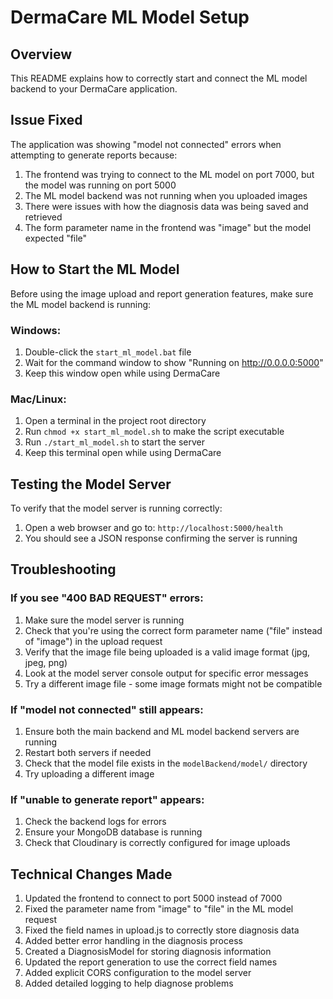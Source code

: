# DermaCare ML Model Setup

## Overview
This README explains how to correctly start and connect the ML model backend to your DermaCare application.

## Issue Fixed
The application was showing "model not connected" errors when attempting to generate reports because:
1. The frontend was trying to connect to the ML model on port 7000, but the model was running on port 5000
2. The ML model backend was not running when you uploaded images
3. There were issues with how the diagnosis data was being saved and retrieved
4. The form parameter name in the frontend was "image" but the model expected "file"

## How to Start the ML Model
Before using the image upload and report generation features, make sure the ML model backend is running:

### Windows:
1. Double-click the `start_ml_model.bat` file
2. Wait for the command window to show "Running on http://0.0.0.0:5000"
3. Keep this window open while using DermaCare

### Mac/Linux:
1. Open a terminal in the project root directory
2. Run `chmod +x start_ml_model.sh` to make the script executable
3. Run `./start_ml_model.sh` to start the server
4. Keep this terminal open while using DermaCare

## Testing the Model Server
To verify that the model server is running correctly:
1. Open a web browser and go to: `http://localhost:5000/health`
2. You should see a JSON response confirming the server is running

## Troubleshooting

### If you see "400 BAD REQUEST" errors:
1. Make sure the model server is running
2. Check that you're using the correct form parameter name ("file" instead of "image") in the upload request
3. Verify that the image file being uploaded is a valid image format (jpg, jpeg, png)
4. Look at the model server console output for specific error messages
5. Try a different image file - some image formats might not be compatible

### If "model not connected" still appears:
1. Ensure both the main backend and ML model backend servers are running
2. Restart both servers if needed
3. Check that the model file exists in the `modelBackend/model/` directory
4. Try uploading a different image

### If "unable to generate report" appears:
1. Check the backend logs for errors
2. Ensure your MongoDB database is running
3. Check that Cloudinary is correctly configured for image uploads

## Technical Changes Made
1. Updated the frontend to connect to port 5000 instead of 7000
2. Fixed the parameter name from "image" to "file" in the ML model request
3. Fixed the field names in upload.js to correctly store diagnosis data
4. Added better error handling in the diagnosis process
5. Created a DiagnosisModel for storing diagnosis information
6. Updated the report generation to use the correct field names
7. Added explicit CORS configuration to the model server
8. Added detailed logging to help diagnose problems 